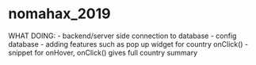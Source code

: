 # nomahax_2019

WHAT DOING:
    - backend/server side connection to database
          - config database
    - adding features such as pop up widget for country onClick()
          - snippet for onHover, onClick() gives full country summary
